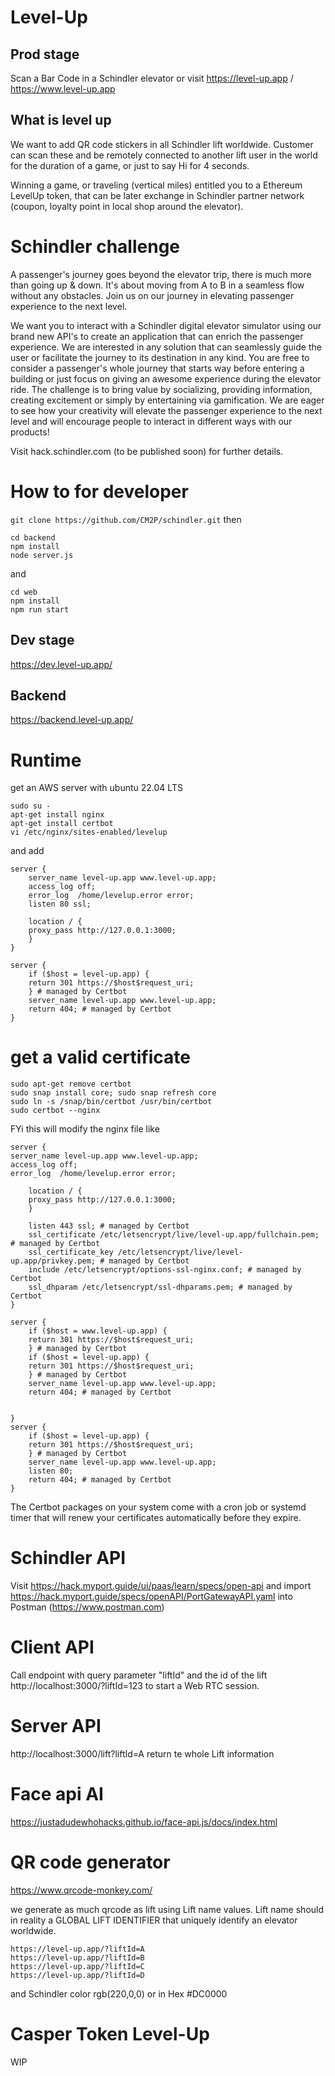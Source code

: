 # Level-Up

## Prod stage
Scan a Bar Code in a Schindler elevator or visit https://level-up.app / https://www.level-up.app

## What is level up

We want to add QR code stickers in all Schindler lift worldwide. Customer can scan these and be remotely
connected to another lift user in the world for the duration of a game, or just to say Hi for 4 seconds.

Winning a game, or traveling (vertical miles) entitled you to a Ethereum LevelUp token, that can be later exchange
in Schindler partner network (coupon, loyalty point in local shop around the elevator).

# Schindler challenge

A passenger's journey goes beyond the elevator trip, there is much more than going up & down. It's about moving from A
to B in a seamless flow without any obstacles. Join us on our journey in elevating passenger experience to the next
level.

We want you to interact with a Schindler digital elevator simulator using our brand new API's to create an application
that can enrich the passenger experience. We are interested in any solution that can seamlessly guide the user or
facilitate the journey to its destination in any kind. You are free to consider a passenger's whole journey that starts
way before entering a building or just focus on giving an awesome experience during the elevator ride. The challenge is
to bring value by socializing, providing information, creating excitement or simply by entertaining via gamification. We
are eager to see how your creativity will elevate the passenger experience to the next level and will encourage people
to interact in different ways with our products!

Visit hack.schindler.com (to be published soon) for further details.

# How to for developer
`git clone https://github.com/CM2P/schindler.git`
then
```
cd backend
npm install
node server.js
```
and
```
cd web
npm install
npm run start
```

## Dev stage
https://dev.level-up.app/

## Backend
https://backend.level-up.app/

# Runtime
get an AWS server with ubuntu 22.04 LTS

```
sudo su -
apt-get install nginx
apt-get install certbot
vi /etc/nginx/sites-enabled/levelup
```
and add
```
server {
    server_name level-up.app www.level-up.app;
    access_log off;
    error_log  /home/levelup.error error;
    listen 80 ssl;

    location / {
    proxy_pass http://127.0.0.1:3000;
    }
}

server {
    if ($host = level-up.app) {
    return 301 https://$host$request_uri;
    } # managed by Certbot
    server_name level-up.app www.level-up.app;
    return 404; # managed by Certbot
}
```

# get a valid certificate
```
sudo apt-get remove certbot
sudo snap install core; sudo snap refresh core
sudo ln -s /snap/bin/certbot /usr/bin/certbot
sudo certbot --nginx
```
FYi this will modify the nginx file like

```
server {
server_name level-up.app www.level-up.app;
access_log off;
error_log  /home/levelup.error error;

    location / {
    proxy_pass http://127.0.0.1:3000;
    }

    listen 443 ssl; # managed by Certbot
    ssl_certificate /etc/letsencrypt/live/level-up.app/fullchain.pem; # managed by Certbot
    ssl_certificate_key /etc/letsencrypt/live/level-up.app/privkey.pem; # managed by Certbot
    include /etc/letsencrypt/options-ssl-nginx.conf; # managed by Certbot
    ssl_dhparam /etc/letsencrypt/ssl-dhparams.pem; # managed by Certbot
}

server {
    if ($host = www.level-up.app) {
    return 301 https://$host$request_uri;
    } # managed by Certbot
    if ($host = level-up.app) {
    return 301 https://$host$request_uri;
    } # managed by Certbot
    server_name level-up.app www.level-up.app;
    return 404; # managed by Certbot


}
server {
    if ($host = level-up.app) {
    return 301 https://$host$request_uri;
    } # managed by Certbot
    server_name level-up.app www.level-up.app;
    listen 80;
    return 404; # managed by Certbot
}
```

The Certbot packages on your system come with a cron job or systemd timer that will
renew your certificates automatically before they expire.

# Schindler API
Visit https://hack.myport.guide/ui/paas/learn/specs/open-api and
import https://hack.myport.guide/specs/openAPI/PortGatewayAPI.yaml into Postman (https://www.postman.com)

# Client API
Call endpoint with query parameter "liftId" and the id of the lift http://localhost:3000/?liftId=123 to start a Web RTC session.

# Server API
http://localhost:3000/lift?liftId=A  return te whole Lift information

# Face api AI
https://justadudewhohacks.github.io/face-api.js/docs/index.html

# QR code generator
https://www.qrcode-monkey.com/

we generate as much qrcode as lift using Lift name values. Lift name should in reality a
GLOBAL LIFT IDENTIFIER that uniquely identify an elevator worldwide.
```
https://level-up.app/?liftId=A
https://level-up.app/?liftId=B
https://level-up.app/?liftId=C
https://level-up.app/?liftId=D
```
and Schindler color rgb(220,0,0) or in Hex #DC0000

# Casper Token Level-Up

WIP



